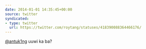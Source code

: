 ```yaml
---
date: 2014-01-01 14:35:45+00:00
source: twitter
syndicated:
- type: twitter
  url: https://twitter.com/roytang/statuses/418390088364466176/
---
```


[@antuk1ng](https://twitter.com/antuk1ng/) uuwi ka ba?